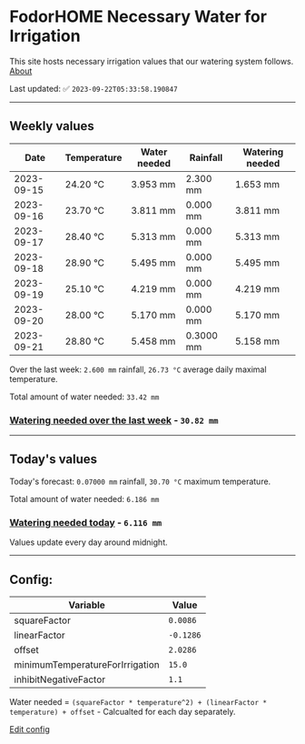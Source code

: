 # FodorHOME Necessary Water for Irrigation

This site hosts necessary irrigation values that our watering system follows. [About](https://github.com/redyau/irrigation)

Last updated: ✅ `2023-09-22T05:33:58.190847`

---

## Weekly values

| Date | Temperature | Water needed | Rainfall | Watering needed |
|-----|-----|-----|-----|-----|
| 2023-09-15 | 24.20 °C | 3.953 mm | 2.300 mm | 1.653 mm |
| 2023-09-16 | 23.70 °C | 3.811 mm | 0.000 mm | 3.811 mm |
| 2023-09-17 | 28.40 °C | 5.313 mm | 0.000 mm | 5.313 mm |
| 2023-09-18 | 28.90 °C | 5.495 mm | 0.000 mm | 5.495 mm |
| 2023-09-19 | 25.10 °C | 4.219 mm | 0.000 mm | 4.219 mm |
| 2023-09-20 | 28.00 °C | 5.170 mm | 0.000 mm | 5.170 mm |
| 2023-09-21 | 28.80 °C | 5.458 mm | 0.3000 mm | 5.158 mm |


Over the last week: `2.600 mm` rainfall, `26.73 °C` average daily maximal temperature.

Total amount of water needed: `33.42 mm`

### [Watering needed over the last week](lastweek.txt) - `30.82 mm`

---

## Today's values

Today's forecast: `0.07000 mm` rainfall, `30.70 °C` maximum temperature.

Total amount of water needed: `6.186 mm`

### [Watering needed today](today.txt) - `6.116 mm`

Values update every day around midnight.

---

## Config:

| Variable | Value |
|-----|-----|
| squareFactor | `0.0086` |
| linearFactor | `-0.1286` |
| offset | `2.0286` |
| minimumTemperatureForIrrigation | `15.0` |
| inhibitNegativeFactor | `1.1` |

Water needed = `(squareFactor * temperature^2) + (linearFactor * temperature) + offset` - Calcualted for each day separately.

[Edit config](https://github.com/RedyAu/irrigation/edit/main/config.json)
